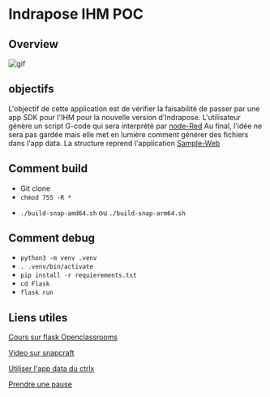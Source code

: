 # Indrapose IHM POC
## Overview
![gif](ReadmePic/overview.gif)

## objectifs

 L'objectif de cette application est de vérifier la faisabilité de passer par une app SDK pour l'IHM pour la nouvelle version d'Indrapose. L'utilisateur génère un script G-code qui sera interprété par [node-Red](https://community.boschrexroth.com/ctrlx-automation-how-tos-qmglrz33/post/how-to-use-g-code-ui-on-ctrlx-core-ViG9UrH7C4zAZuk) 
 Au final, l'idée ne sera pas gardée mais elle met en lumière comment générer des fichiers dans l'app data.
 La structure reprend l'application [Sample-Web ](https://github.com/Felix-73/CTRLX-SDK-APP-Sample-Web)

## Comment build 
- Git clone 
- ```chmod 755 -R *```
* ```./build-snap-amd64.sh``` ou ```./build-snap-arm64.sh```

## Comment debug
- ```python3 -m venv .venv```
- ```. .venv/bin/activate```
- ```pip install -r requierements.txt```
- ```cd Flask```
- ```flask run```

## Liens utiles 
[Cours sur flask Openclassrooms](https://openclassrooms.com/fr/courses/4425066-concevez-un-site-avec-flask)

[Video sur snapcraft](https://www.youtube.com/watch?v=BEp_l2oUcD8)

[Utiliser l'app data du ctrlx](https://boschrexroth.github.io/ctrlx-automation-sdk/persistdata.html#2-get-access-to-the-solutions-storage)

[Prendre une pause](https://pointerpointer.com/)

